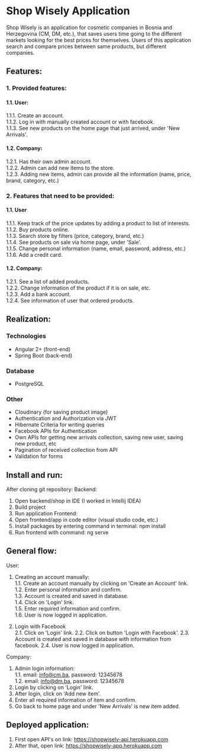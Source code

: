 # Shop Wisely Application

Shop Wisely is an application for cosmetic companies in Bosnia and Herzegovina (CM, DM, etc.), that saves users time going to the different markets looking for the best prices for themselves. Users of this application search and compare prices between same products, but different companies. 

## Features:

### 1. Provided features:

#### 1.1. User:
1.1.1. Create an account. <br>
1.1.2. Log in with manually created account or with facebook. <br>
1.1.3. See new products on the home page that just arrived, under 'New Arrivals'.

#### 1.2. Company:
1.2.1. Has their own admin account. <br>
1.2.2. Admin can add new items to the store. <br>
1.2.3. Adding new items, admin can provide all the information (name, price, brand, category, etc.)

### 2. Features that need to be provided:
#### 1.1. User
1.1.1. Keep track of the price updates by adding a product to list of interests. <br>
1.1.2. Buy products online. <br>
1.1.3. Search store by filters (price, category, brand, etc.) <br>
1.1.4. See products on sale via home page, under 'Sale'. <br>
1.1.5. Change personal information (name, email, password, address, etc.) <br>
1.1.6. Add a credit card. <br>

#### 1.2. Company:
1.2.1. See a list of added products. <br>
1.2.2. Change information of the product if it is on sale, etc. <br>
1.2.3. Add a bank account. <br>
1.2.4. See information of user that ordered products. 

## Realization:
### Technologies
- Angular 2+ (front-end) 
- Spring Boot (back-end) 

### Database
- PostgreSQL 

### Other
- Cloudinary (for saving product image)
- Authentication and Authorization via JWT
- Hibernate Criteria for writing queries 
- Facebook APIs for Authentication 
- Own APIs for getting new arrivals collection, saving new user, saving new product, etc
- Pagination of received collection from API
- Validation for forms

## Install and run:
After cloning git repository:
Backend:
1. Open backend/shop in IDE (I worked in Intellij IDEA)
2. Build project
3. Run application
Frontend:
1. Open frontend/app in code editor (visual studio code, etc.)
2. Install packages by entering command in terminal: npm install
3. Run frontend with command: ng serve

## General flow:
User:
1. Creating an account manually: <br>
1.1. Create an account manually by clicking on 'Create an Account' link. <br>
1.2. Enter personal information and confirm. <br>
1.3. Account is created and saved in database. <br>
1.4. Click on 'Login' link. <br>
1.5. Enter required information and confirm. <br>
1.6. User is now logged in application.

2. Login with Facebook <br>
2.1. Click on 'Login' link.
2.2. Click on button 'Login with Facebook'.
2.3. Account is created and saved in database with information from facebook.
2.4. User is now logged in application.

Company:
1. Admin login information: <br>
  1.1. email: info@cm.ba, password: 12345678 <br>
  1.2. email: info@dm.ba, password: 12345678
2. Login by clicking on 'Login' link.
3. After login, click on 'Add new item'.
4. Enter all required information of item and confirm.
5. Go back to home page and under 'New Arrivals' is new item added.


## Deployed application:
1. First open API's on link: https://shopwisely-api.herokuapp.com
2. After that, open link: https://shopwisely-app.herokuapp.com


